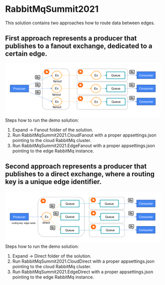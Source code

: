 # RabbitMqSummit2021
This solution contains two approaches how to route data between edges. 
## First approach represents a producer that publishes to a fanout exchange, dedicated to a certain edge.
![](images/fanout_federation.png)
Steps how to run the demo solution:
1. Expand -> Fanout folder of the solution.
2. Run RabbitMqSummit2021.CloudFanout with a proper appsettings.json pointing to the cloud RabbitMq cluster.
3. Run RabbitMqSummit2021.EdgeFanout with a proper appsettings.json pointing to the edge RabbitMq instance.
## Second approach represents a producer that publishes to a direct exchange, where a routing key is a unique edge identifier.
![](images/direct_shovel.png)
Steps how to run the demo solution:
1. Expand -> Direct folder of the solution.
2. Run RabbitMqSummit2021.CloudDirect with a proper appsettings.json pointing to the cloud RabbitMq cluster.
3. Run RabbitMqSummit2021.EdgeDirect with a proper appsettings.json pointing to the edge RabbitMq instance.

